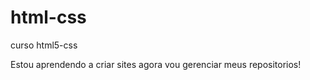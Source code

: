 # html-css
 curso html5-css 

Estou aprendendo a criar sites agora vou gerenciar meus repositorios!

